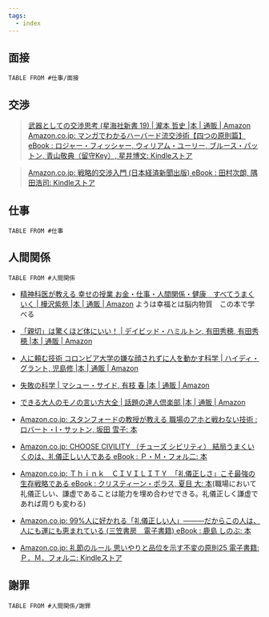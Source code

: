 ```yaml
---
tags:
  - index
---
```

## 面接
```dataview
TABLE FROM #仕事/面接 
```
## 交渉 

>[武器としての交渉思考 (星海社新書 19) | 瀧本 哲史 |本 | 通販 | Amazon](https://www.amazon.co.jp/%E6%AD%A6%E5%99%A8%E3%81%A8%E3%81%97%E3%81%A6%E3%81%AE%E4%BA%A4%E6%B8%89%E6%80%9D%E8%80%83-%E6%98%9F%E6%B5%B7%E7%A4%BE%E6%96%B0%E6%9B%B8-%E7%80%A7%E6%9C%AC-%E5%93%B2%E5%8F%B2/dp/4061385151/ref=sr_1_5?dib=eyJ2IjoiMSJ9.ILs3M4qW6wgIFumGXyGK9lTIDkM1lzkeXLe9XHjyKP2E2OCz8G3xni3jxZeGLhgXrsuprA57uaR196BeYRp8GqyuhZ4HRR4clMYsdNoeGVHuxeyezCeRwx_K1KAegRHMjUBKv0i-bm8kiq6ER7w4GYyJNCmoJwWCeupL-GuOaWHmtU3WTN9k-yKZu44MmTEQNGEc_HpcEjjuH9TzMSiumk6EdmJeKPGsPoK-0SbptRQ3VN-9RtLr1robQZQykgdoYlRqBZM0HlXtgdDvSazyFBtWUM0EEHcLIiKRGoLbWFo.aq4MVpNQMjoEinfgKmvKmSYoqtjQNVvuteE_ehsjadk&dib_tag=se&keywords=%E4%BA%A4%E6%B8%89+%E6%9C%AC&qid=1718593923&sr=8-5)
[Amazon.co.jp: マンガでわかるハーバード流交渉術【四つの原則篇】 eBook : ロジャー・フィッシャー, ウィリアム・ユーリー, ブルース・パットン, 青山敬典（留守Key）, 星井博文: Kindleストア](https://www.amazon.co.jp/%E3%83%9E%E3%83%B3%E3%82%AC%E3%81%A7%E3%82%8F%E3%81%8B%E3%82%8B%E3%83%8F%E3%83%BC%E3%83%90%E3%83%BC%E3%83%89%E6%B5%81%E4%BA%A4%E6%B8%89%E8%A1%93%E3%80%90%E5%9B%9B%E3%81%A4%E3%81%AE%E5%8E%9F%E5%89%87%E7%AF%87%E3%80%91-%E3%83%AD%E3%82%B8%E3%83%A3%E3%83%BC%E3%83%BB%E3%83%95%E3%82%A3%E3%83%83%E3%82%B7%E3%83%A3%E3%83%BC-ebook/dp/B09CKDJQ16/ref=sr_1_8?dib=eyJ2IjoiMSJ9.ILs3M4qW6wgIFumGXyGK9lTIDkM1lzkeXLe9XHjyKP2E2OCz8G3xni3jxZeGLhgXrsuprA57uaR196BeYRp8GqyuhZ4HRR4clMYsdNoeGVHuxeyezCeRwx_K1KAegRHMjUBKv0i-bm8kiq6ER7w4GYyJNCmoJwWCeupL-GuOaWHmtU3WTN9k-yKZu44MmTEQNGEc_HpcEjjuH9TzMSiumk6EdmJeKPGsPoK-0SbptRQ3VN-9RtLr1robQZQykgdoYlRqBZM0HlXtgdDvSazyFBtWUM0EEHcLIiKRGoLbWFo.aq4MVpNQMjoEinfgKmvKmSYoqtjQNVvuteE_ehsjadk&dib_tag=se&keywords=%E4%BA%A4%E6%B8%89+%E6%9C%AC&qid=1718593923&sr=8-8)

>[Amazon.co.jp: 戦略的交渉入門 (日本経済新聞出版) eBook : 田村次朗, 隅田浩司: Kindleストア](https://www.amazon.co.jp/dp/B079YB9Q1Q?tag=daincocologni-22&linkCode=ogi&th=1&psc=1)


## 仕事
```dataview
TABLE FROM #仕事
```

## 人間関係
```dataview
TABLE FROM #人間関係 
```
- [精神科医が教える 幸せの授業 お金・仕事・人間関係・健康　すべてうまくいく | 樺沢紫苑 |本 | 通販 | Amazon](https://www.amazon.co.jp/exec/obidos/ASIN/4864109818/presidentjp-22)
ようは幸福とは脳内物質　この本で学べる 

- [「親切」は驚くほど体にいい！ | デイビッド・ハミルトン, 有田秀穂, 有田秀穂 |本 | 通販 | Amazon](https://www.amazon.co.jp/exec/obidos/ASIN/4864101094/0227-22/ref=nosim/)

- [人に頼む技術 コロンビア大学の嫌な顔されずに人を動かす科学 | ハイディ・グラント, 児島修 |本 | 通販 | Amazon](https://www.amazon.co.jp/%E4%BA%BA%E3%81%AB%E9%A0%BC%E3%82%80%E6%8A%80%E8%A1%93-%E3%82%B3%E3%83%AD%E3%83%B3%E3%83%93%E3%82%A2%E5%A4%A7%E5%AD%A6%E3%81%AE%E5%AB%8C%E3%81%AA%E9%A1%94%E3%81%95%E3%82%8C%E3%81%9A%E3%81%AB%E4%BA%BA%E3%82%92%E5%8B%95%E3%81%8B%E3%81%99%E7%A7%91%E5%AD%A6-%E3%83%8F%E3%82%A4%E3%83%87%E3%82%A3%E3%83%BB%E3%82%B0%E3%83%A9%E3%83%B3%E3%83%88/dp/4198648557)
- [失敗の科学 | マシュー・サイド, 有枝 春 |本 | 通販 | Amazon](https://www.amazon.co.jp/%E5%A4%B1%E6%95%97%E3%81%AE%E7%A7%91%E5%AD%A6-%E5%A4%B1%E6%95%97%E3%81%8B%E3%82%89%E5%AD%A6%E7%BF%92%E3%81%99%E3%82%8B%E7%B5%84%E7%B9%94%E3%80%81%E5%AD%A6%E7%BF%92%E3%81%A7%E3%81%8D%E3%81%AA%E3%81%84%E7%B5%84%E7%B9%94-%E3%83%9E%E3%82%B7%E3%83%A5%E3%83%BC%E3%83%BB%E3%82%B5%E3%82%A4%E3%83%89/dp/4799320238)
- [できる大人のモノの言い方大全 | 話題の達人倶楽部 |本 | 通販 | Amazon](https://www.amazon.co.jp/%E3%81%A7%E3%81%8D%E3%82%8B%E5%A4%A7%E4%BA%BA%E3%81%AE%E3%83%A2%E3%83%8E%E3%81%AE%E8%A8%80%E3%81%84%E6%96%B9%E5%A4%A7%E5%85%A8-%E8%A9%B1%E9%A1%8C%E3%81%AE%E9%81%94%E4%BA%BA%E5%80%B6%E6%A5%BD%E9%83%A8/dp/4413110749/ref=sr_1_3?__mk_ja_JP=%E3%82%AB%E3%82%BF%E3%82%AB%E3%83%8A&crid=3CM5IO38GQQ4&dib=eyJ2IjoiMSJ9.7KvOl1egTsAjI1gFES9PaSqzss3lcfi3YT04vMX-eeo7VWJ4IBWG_gg5ILHbl7Wz40FGVVTIsgB81DJoZlPnulsolE1depTwknelbES1VVoMdY6Fd8Yrt7RZ2kdovmtzAMgZeNZOCs7zI2WKS9gIQ25jsJHJA4iwMZTVpRscAi0KnApmogWFY6lAIxjKDyjK7HCxarEO-oSXa_kNiRUPdBEYd2XM_gBx9IAnVkJU0hE.auJZBYHF-F5YLCkGo3On9Yz4PC4e032uD3IigRhhxQM&dib_tag=se&keywords=%E8%A8%80%E3%81%84%E6%96%B9%E5%A4%A7%E5%85%A8&qid=1709140074&s=books&sprefix=%E8%A8%80%E3%81%84%E6%96%B9%E5%A4%A7%E5%85%A8%2Cstripbooks%2C283&sr=1-3)
- [Amazon.co.jp: スタンフォードの教授が教える 職場のアホと戦わない技術 : ロバート・I・サットン, 坂田 雪子: 本](https://www.amazon.co.jp/dp/4797396156/ref=cm_sw_r_as_gl_api_gl_i_W1XQRE0SXVDRAP75M6MP?linkCode=ml1&tag=pipipapico-22)
- [Amazon.co.jp: CHOOSE CIVILITY （チューズ シビリティ） 結局うまくいくのは、礼儀正しい人である eBook : Ｐ・Ｍ・フォル二: 本](https://www.amazon.co.jp/CHOOSE-CIVILITY-%E7%B5%90%E5%B1%80%E3%81%86%E3%81%BE%E3%81%8F%E3%81%84%E3%81%8F%E3%81%AE%E3%81%AF%E3%80%81%E7%A4%BC%E5%84%80%E6%AD%A3%E3%81%97%E3%81%84%E4%BA%BA%E3%81%A7%E3%81%82%E3%82%8B-%EF%BC%B0%E3%83%BB%EF%BC%AD%E3%83%BB%E3%83%95%E3%82%A9%E3%83%AB%E4%BA%8C-ebook/dp/B07XSYK3F6/ref=pd_sim_d_sccl_3_2/357-9106770-6555008?pd_rd_w=IcKPr&content-id=amzn1.sym.d686209d-8edb-4501-90de-4e255f5b32cf&pf_rd_p=d686209d-8edb-4501-90de-4e255f5b32cf&pf_rd_r=Z7FJZD6MYY06X92KY0XH&pd_rd_wg=Jy76a&pd_rd_r=25730a40-b62b-4762-91b8-ddcc33bbb8a1&pd_rd_i=B07XSYK3F6&psc=1)
- [Amazon.co.jp: Ｔｈｉｎｋ　ＣＩＶＩＬＩＴＹ　「礼儀正しさ」こそ最強の生存戦略である eBook : クリスティーン・ポラス, 夏目 大: 本](https://www.amazon.co.jp/gp/product/B07SJYTZ8X/ref=as_li_ss_tl?ie=UTF8&psc=1&linkCode=sl1&tag=yuchrszk-22&linkId=3deb903d3dbcb5333509b65be923d260&language=ja_JP)(職場において礼儀正しい、謙虚であることは能力を埋め合わせできる。礼儀正しく謙虚であれば周りも変わる)
- [Amazon.co.jp: 99%人に好かれる「礼儀正しい人」———だからこの人は、人にも運にも恵まれている (三笠書房　電子書籍) eBook : 鹿島 しのぶ: 本](https://www.amazon.co.jp/99-%E4%BA%BA%E3%81%AB%E5%A5%BD%E3%81%8B%E3%82%8C%E3%82%8B%E3%80%8C%E7%A4%BC%E5%84%80%E6%AD%A3%E3%81%97%E3%81%84%E4%BA%BA%E3%80%8D%E2%80%94%E2%80%94%E2%80%94%E3%81%A0%E3%81%8B%E3%82%89%E3%81%93%E3%81%AE%E4%BA%BA%E3%81%AF%E3%80%81%E4%BA%BA%E3%81%AB%E3%82%82%E9%81%8B%E3%81%AB%E3%82%82%E6%81%B5%E3%81%BE%E3%82%8C%E3%81%A6%E3%81%84%E3%82%8B-%E4%B8%89%E7%AC%A0%E6%9B%B8%E6%88%BF-%E9%9B%BB%E5%AD%90%E6%9B%B8%E7%B1%8D-%E9%B9%BF%E5%B3%B6-%E3%81%97%E3%81%AE%E3%81%B6-ebook/dp/B09K3HFN4S/ref=pd_sim_d_sccl_3_4/357-9106770-6555008?pd_rd_w=FL7sI&content-id=amzn1.sym.d686209d-8edb-4501-90de-4e255f5b32cf&pf_rd_p=d686209d-8edb-4501-90de-4e255f5b32cf&pf_rd_r=GZ2JGJMGZ04W3EMS2GGA&pd_rd_wg=Q2uRv&pd_rd_r=2d70f4d7-2a86-40f3-be56-277ac0cc1137&pd_rd_i=B09K3HFN4S&psc=1)
- [Amazon.co.jp: 礼節のルール 思いやりと品位を示す不変の原則25 電子書籍: Ｐ．Ｍ．フォルニ: Kindleストア](https://www.amazon.co.jp/%E7%A4%BC%E7%AF%80%E3%81%AE%E3%83%AB%E3%83%BC%E3%83%AB-%E6%80%9D%E3%81%84%E3%82%84%E3%82%8A%E3%81%A8%E5%93%81%E4%BD%8D%E3%82%92%E7%A4%BA%E3%81%99%E4%B8%8D%E5%A4%89%E3%81%AE%E5%8E%9F%E5%89%8725-%EF%BC%B0%EF%BC%8E%EF%BC%AD%EF%BC%8E%E3%83%95%E3%82%A9%E3%83%AB%E3%83%8B-ebook/dp/B00MPHQ4WE/ref=pd_sim_d_sccl_3_5/357-9106770-6555008?pd_rd_w=FL7sI&content-id=amzn1.sym.d686209d-8edb-4501-90de-4e255f5b32cf&pf_rd_p=d686209d-8edb-4501-90de-4e255f5b32cf&pf_rd_r=GZ2JGJMGZ04W3EMS2GGA&pd_rd_wg=Q2uRv&pd_rd_r=2d70f4d7-2a86-40f3-be56-277ac0cc1137&pd_rd_i=B00MPHQ4WE&psc=1)

## 謝罪
```dataview
TABLE FROM #人間関係/謝罪 
```
